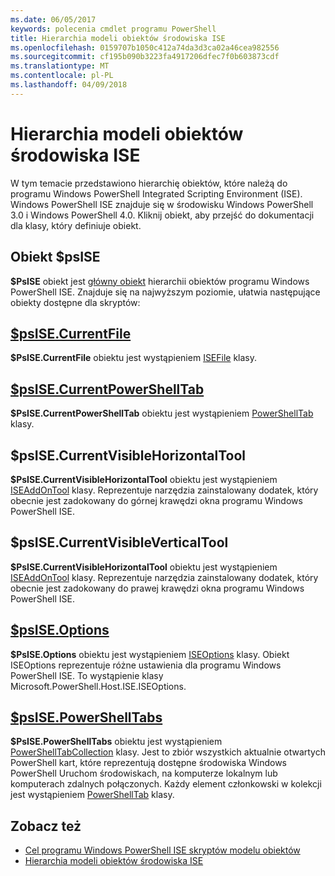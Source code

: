 ```yaml
---
ms.date: 06/05/2017
keywords: polecenia cmdlet programu PowerShell
title: Hierarchia modeli obiektów środowiska ISE
ms.openlocfilehash: 0159707b1050c412a74da3d3ca02a46cea982556
ms.sourcegitcommit: cf195b090b3223fa4917206dfec7f0b603873cdf
ms.translationtype: MT
ms.contentlocale: pl-PL
ms.lasthandoff: 04/09/2018
---
```

# <a name="the-ise-object-model-hierarchy"></a>Hierarchia modeli obiektów środowiska ISE

W tym temacie przedstawiono hierarchię obiektów, które należą do programu Windows PowerShell Integrated Scripting Environment (ISE).
Windows PowerShell ISE znajduje się w środowisku Windows PowerShell 3.0 i Windows PowerShell 4.0.
Kliknij obiekt, aby przejść do dokumentacji dla klasy, który definiuje obiekt.

## <a name="psise-object"></a>Obiekt $psISE

**$PsISE** obiekt jest [główny obiekt](The-ObjectModelRoot-Object.md) hierarchii obiektów programu Windows PowerShell ISE.
Znajduje się na najwyższym poziomie, ułatwia następujące obiekty dostępne dla skryptów:

## <a name="psisecurrentfilethe-isefile-objectmd"></a>[$psISE.CurrentFile](The-ISEFile-Object.md)

**$PsISE.CurrentFile** obiektu jest wystąpieniem [ISEFile](The-ISEFile-Object.md) klasy.

## <a name="psisecurrentpowershelltabthe-powershelltab-objectmd"></a>[$psISE.CurrentPowerShellTab](The-PowerShellTab-Object.md)

**$PsISE.CurrentPowerShellTab** obiektu jest wystąpieniem [PowerShellTab](The-PowerShellTab-Object.md) klasy.

## <a name="psisecurrentvisiblehorizontaltool"></a>$psISE.CurrentVisibleHorizontalTool

**$PsISE.CurrentVisibleHorizontalTool** obiektu jest wystąpieniem [ISEAddOnTool](The-ISEAddOnTool-Object.md) klasy.
Reprezentuje narzędzia zainstalowany dodatek, który obecnie jest zadokowany do górnej krawędzi okna programu Windows PowerShell ISE.

## <a name="psisecurrentvisibleverticaltool"></a>$psISE.CurrentVisibleVerticalTool

**$PsISE.CurrentVisibleHorizontalTool** obiektu jest wystąpieniem [ISEAddOnTool](The-ISEAddOnTool-Object.md) klasy.
Reprezentuje narzędzia zainstalowany dodatek, który obecnie jest zadokowany do prawej krawędzi okna programu Windows PowerShell ISE.

## <a name="psiseoptionsthe-iseoptions-objectmd"></a>[$psISE.Options](The-ISEOptions-Object.md)

**$PsISE.Options** obiektu jest wystąpieniem [ISEOptions](The-ISEOptions-Object.md) klasy.
Obiekt ISEOptions reprezentuje różne ustawienia dla programu Windows PowerShell ISE.
To wystąpienie klasy Microsoft.PowerShell.Host.ISE.ISEOptions.

## <a name="psisepowershelltabsthe-powershelltabcollection-objectmd"></a>[$psISE.PowerShellTabs](The-PowerShellTabCollection-Object.md)

**$PsISE.PowerShellTabs** obiektu jest wystąpieniem [PowerShellTabCollection](The-PowerShellTabCollection-Object.md) klasy.
Jest to zbiór wszystkich aktualnie otwartych PowerShell kart, które reprezentują dostępne środowiska Windows PowerShell Uruchom środowiskach, na komputerze lokalnym lub komputerach zdalnych połączonych.
Każdy element członkowski w kolekcji jest wystąpieniem [PowerShellTab](The-PowerShellTab-Object.md) klasy.

## <a name="see-also"></a>Zobacz też

- [Cel programu Windows PowerShell ISE skryptów modelu obiektów](Purpose-of-the-Windows-PowerShell-ISE-Scripting-Object-Model.md)
- [Hierarchia modeli obiektów środowiska ISE](The-ISE-Object-Model-Hierarchy.md)